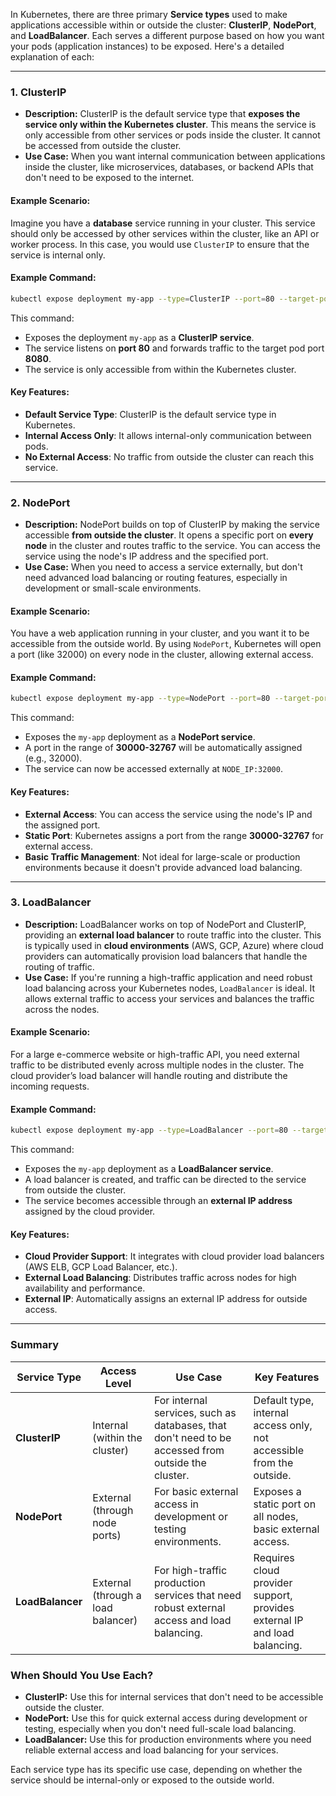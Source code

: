 In Kubernetes, there are three primary **Service types** used to make applications accessible within or outside the cluster: **ClusterIP**, **NodePort**, and **LoadBalancer**. Each serves a different purpose based on how you want your pods (application instances) to be exposed. Here's a detailed explanation of each:

---

### 1. **ClusterIP**
- **Description:** ClusterIP is the default service type that **exposes the service only within the Kubernetes cluster**. This means the service is only accessible from other services or pods inside the cluster. It cannot be accessed from outside the cluster.
- **Use Case:** When you want internal communication between applications inside the cluster, like microservices, databases, or backend APIs that don't need to be exposed to the internet.

#### Example Scenario:
Imagine you have a **database** service running in your cluster. This service should only be accessed by other services within the cluster, like an API or worker process. In this case, you would use `ClusterIP` to ensure that the service is internal only.

#### Example Command:
```bash
kubectl expose deployment my-app --type=ClusterIP --port=80 --target-port=8080
```
This command:
- Exposes the deployment `my-app` as a **ClusterIP service**.
- The service listens on **port 80** and forwards traffic to the target pod port **8080**.
- The service is only accessible from within the Kubernetes cluster.

#### Key Features:
- **Default Service Type**: ClusterIP is the default service type in Kubernetes.
- **Internal Access Only**: It allows internal-only communication between pods.
- **No External Access**: No traffic from outside the cluster can reach this service.

---

### 2. **NodePort**
- **Description:** NodePort builds on top of ClusterIP by making the service accessible **from outside the cluster**. It opens a specific port on **every node** in the cluster and routes traffic to the service. You can access the service using the node's IP address and the specified port.
- **Use Case:** When you need to access a service externally, but don't need advanced load balancing or routing features, especially in development or small-scale environments.

#### Example Scenario:
You have a web application running in your cluster, and you want it to be accessible from the outside world. By using `NodePort`, Kubernetes will open a port (like 32000) on every node in the cluster, allowing external access.

#### Example Command:
```bash
kubectl expose deployment my-app --type=NodePort --port=80 --target-port=8080
```
This command:
- Exposes the `my-app` deployment as a **NodePort service**.
- A port in the range of **30000-32767** will be automatically assigned (e.g., 32000).
- The service can now be accessed externally at `NODE_IP:32000`.

#### Key Features:
- **External Access**: You can access the service using the node's IP and the assigned port.
- **Static Port**: Kubernetes assigns a port from the range **30000-32767** for external access.
- **Basic Traffic Management**: Not ideal for large-scale or production environments because it doesn't provide advanced load balancing.

---

### 3. **LoadBalancer**
- **Description:** LoadBalancer works on top of NodePort and ClusterIP, providing an **external load balancer** to route traffic into the cluster. This is typically used in **cloud environments** (AWS, GCP, Azure) where cloud providers can automatically provision load balancers that handle the routing of traffic.
- **Use Case:** If you're running a high-traffic application and need robust load balancing across your Kubernetes nodes, `LoadBalancer` is ideal. It allows external traffic to access your services and balances the traffic across the nodes.

#### Example Scenario:
For a large e-commerce website or high-traffic API, you need external traffic to be distributed evenly across multiple nodes in the cluster. The cloud provider’s load balancer will handle routing and distribute the incoming requests.

#### Example Command:
```bash
kubectl expose deployment my-app --type=LoadBalancer --port=80 --target-port=8080
```
This command:
- Exposes the `my-app` deployment as a **LoadBalancer service**.
- A load balancer is created, and traffic can be directed to the service from outside the cluster.
- The service becomes accessible through an **external IP address** assigned by the cloud provider.

#### Key Features:
- **Cloud Provider Support**: It integrates with cloud provider load balancers (AWS ELB, GCP Load Balancer, etc.).
- **External Load Balancing**: Distributes traffic across nodes for high availability and performance.
- **External IP**: Automatically assigns an external IP address for outside access.

---

### Summary

| **Service Type**   | **Access Level**               | **Use Case**                                                                                           | **Key Features**                                                      |
|--------------------|-------------------------------|--------------------------------------------------------------------------------------------------------|-----------------------------------------------------------------------|
| **ClusterIP**       | Internal (within the cluster) | For internal services, such as databases, that don't need to be accessed from outside the cluster.      | Default type, internal access only, not accessible from the outside.  |
| **NodePort**        | External (through node ports) | For basic external access in development or testing environments.                                       | Exposes a static port on all nodes, basic external access.            |
| **LoadBalancer**    | External (through a load balancer) | For high-traffic production services that need robust external access and load balancing.                | Requires cloud provider support, provides external IP and load balancing. |

### When Should You Use Each?
- **ClusterIP:** Use this for internal services that don't need to be accessible outside the cluster.
- **NodePort:** Use this for quick external access during development or testing, especially when you don't need full-scale load balancing.
- **LoadBalancer:** Use this for production environments where you need reliable external access and load balancing for your services.

Each service type has its specific use case, depending on whether the service should be internal-only or exposed to the outside world.